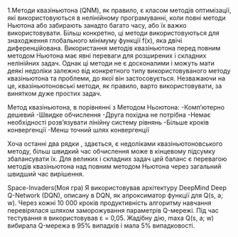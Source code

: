 1.Методи квазіньютона (QNM), як правило, є класом методів оптимізації, які використовуються в нелінійному програмуванні, коли повні методи Ньютона або забирають занадто багато часу, або їх важко використовувати. Більш конкретно, ці методи використовуються для знаходження глобального мінімуму функції f(x), яка двічі диференційована. Використання методів квазіньютона перед повним методом Ньютона має явні переваги для розширених і складних нелінійних задач. Однак ці методи не є досконалими і можуть мати деякі недоліки залежно від конкретного типу використовуваного методу квазіньютона та проблеми, до якої він застосовується. Незважаючи на це, квазіньютоновські методи, як правило, варто використовувати, за винятком дуже простих задач.

Метод квазіньютона, в порівнянні з Методом Ньоютона:
-Комп’ютерно дешевий
-Швидке обчислення
-Друга похідна не потрібна
-Немає необхідності розв’язувати лінійну систему рівнянь
-Більше кроків конвергенції
-Менш точний шлях конвергенції

Хоча останні два рядки , здається, є недоліками квазіньютоновського методу, більш швидкий час обчислення може в кінцевому підсумку збалансувати їх. Для великих і складних задач цей баланс є перевагою методів квазіньютона над повним методом Ньютона через загальний швидший час вирішення.

Space-Invaders(Моя гра)
Я використовував архітектуру DeepMind Deep Q-Network (DQN), описану в DQN, як апроксиматор функції для Q(s, a; w).
Через кожні 10 000 кроків продуктивність алгоритму навчання перевірялася шляхом заморожування параметрів Q-мережі. Під час тестування я використовував ε = 0,05. Жадібну дію, maxa Q(s, a; w) вибирала Q-мережа в 95% випадків і мала 5% випадковості.
